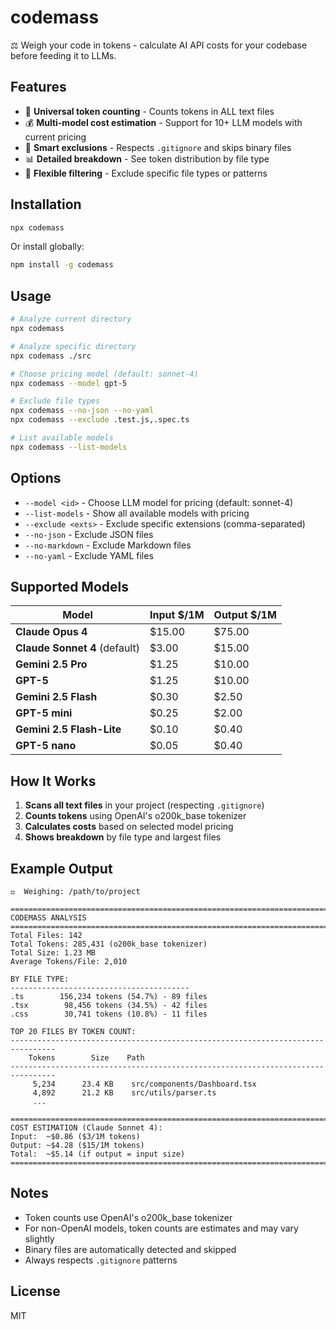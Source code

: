 # codemass

⚖️ Weigh your code in tokens - calculate AI API costs for your codebase before feeding it to LLMs.

## Features

- 🔢 **Universal token counting** - Counts tokens in ALL text files
- 💰 **Multi-model cost estimation** - Support for 10+ LLM models with current pricing
- 🚫 **Smart exclusions** - Respects `.gitignore` and skips binary files
- 📊 **Detailed breakdown** - See token distribution by file type
- 🎯 **Flexible filtering** - Exclude specific file types or patterns

## Installation

```bash
npx codemass
```

Or install globally:

```bash
npm install -g codemass
```

## Usage

```bash
# Analyze current directory
npx codemass

# Analyze specific directory
npx codemass ./src

# Choose pricing model (default: sonnet-4)
npx codemass --model gpt-5

# Exclude file types
npx codemass --no-json --no-yaml
npx codemass --exclude .test.js,.spec.ts

# List available models
npx codemass --list-models
```

## Options

- `--model <id>` - Choose LLM model for pricing (default: sonnet-4)
- `--list-models` - Show all available models with pricing
- `--exclude <exts>` - Exclude specific extensions (comma-separated)
- `--no-json` - Exclude JSON files
- `--no-markdown` - Exclude Markdown files
- `--no-yaml` - Exclude YAML files

## Supported Models

| Model                         | Input $/1M | Output $/1M |
| ----------------------------- | ---------- | ----------- |
| **Claude Opus 4**             | $15.00     | $75.00      |
| **Claude Sonnet 4** (default) | $3.00      | $15.00      |
| **Gemini 2.5 Pro**            | $1.25      | $10.00      |
| **GPT-5**                     | $1.25      | $10.00      |
| **Gemini 2.5 Flash**          | $0.30      | $2.50       |
| **GPT-5 mini**                | $0.25      | $2.00       |
| **Gemini 2.5 Flash-Lite**     | $0.10      | $0.40       |
| **GPT-5 nano**                | $0.05      | $0.40       |

## How It Works

1. **Scans all text files** in your project (respecting `.gitignore`)
2. **Counts tokens** using OpenAI's o200k_base tokenizer
3. **Calculates costs** based on selected model pricing
4. **Shows breakdown** by file type and largest files

## Example Output

```
⚖️  Weighing: /path/to/project

================================================================================
CODEMASS ANALYSIS
================================================================================
Total Files: 142
Total Tokens: 285,431 (o200k_base tokenizer)
Total Size: 1.23 MB
Average Tokens/File: 2,010

BY FILE TYPE:
----------------------------------------
.ts        156,234 tokens (54.7%) - 89 files
.tsx        98,456 tokens (34.5%) - 42 files
.css        30,741 tokens (10.8%) - 11 files

TOP 20 FILES BY TOKEN COUNT:
--------------------------------------------------------------------------------
    Tokens        Size    Path
--------------------------------------------------------------------------------
     5,234      23.4 KB    src/components/Dashboard.tsx
     4,892      21.2 KB    src/utils/parser.ts
     ...

================================================================================
COST ESTIMATION (Claude Sonnet 4):
Input:  ~$0.86 ($3/1M tokens)
Output: ~$4.28 ($15/1M tokens)
Total:  ~$5.14 (if output = input size)
================================================================================
```

## Notes

- Token counts use OpenAI's o200k_base tokenizer
- For non-OpenAI models, token counts are estimates and may vary slightly
- Binary files are automatically detected and skipped
- Always respects `.gitignore` patterns

## License

MIT
